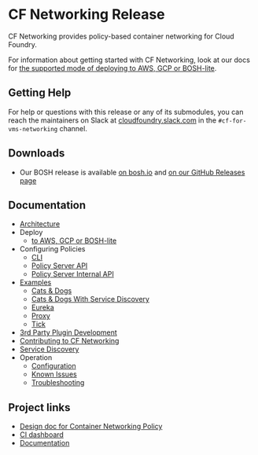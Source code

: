 # CF Networking Release

CF Networking provides policy-based container networking for Cloud Foundry.

For information about getting started with CF Networking, look at our docs for
[the supported mode of deploying to AWS, GCP or
BOSH-lite](https://github.com/cloudfoundry/cf-deployment).

## Getting Help

For help or questions with this release or any of its submodules, you can reach
the maintainers on Slack at
[cloudfoundry.slack.com](https://cloudfoundry.slack.com) in the `#cf-for-vms-networking`
channel.

## Downloads
- Our BOSH release is available [on bosh.io](http://bosh.io/releases/github.com/cloudfoundry-incubator/cf-networking-release)
  and [on our GitHub Releases page](https://github.com/cloudfoundry-incubator/cf-networking-release/releases)

## Documentation
- [Architecture](docs/arch.md)
- Deploy
  - [to AWS, GCP or BOSH-lite](https://github.com/cloudfoundry/cf-deployment)
- Configuring Policies
  - [CLI](docs/CLI.md)
  - [Policy Server API](docs/policy-server-external-api.md)
  - [Policy Server Internal API](docs/policy-server-internal-api.md)
- [Examples](src/example-apps)
  - [Cats & Dogs](https://github.com/cloudfoundry/cf-networking-examples/blob/master/docs/c2c-no-service-discovery.md)
  - [Cats & Dogs With Service Discovery](https://github.com/cloudfoundry/cf-networking-examples/blob/master/docs/c2c-with-service-discovery.md)
  - [Eureka](src/example-apps/eureka)
  - [Proxy](src/example-apps/proxy)
  - [Tick](src/example-apps/tick)
- [3rd Party Plugin Development](docs/3rd-party.md)
- [Contributing to CF Networking](docs/contributing.md)
- [Service Discovery](docs/app-sd.md)
- Operation
  - [Configuration](docs/configuration.md)
  - [Known Issues](docs/known-issues.md)
  - [Troubleshooting](docs/troubleshooting.md)

## Project links
- [Design doc for Container Networking Policy](https://docs.google.com/document/d/1HDS89TJKD7ACG6cqQHph5BdNSKLt8jvo6sPGBZ5DmsM)
- [CI dashboard](https://networking.ci.cf-app.com/)
- [Documentation](./docs)

